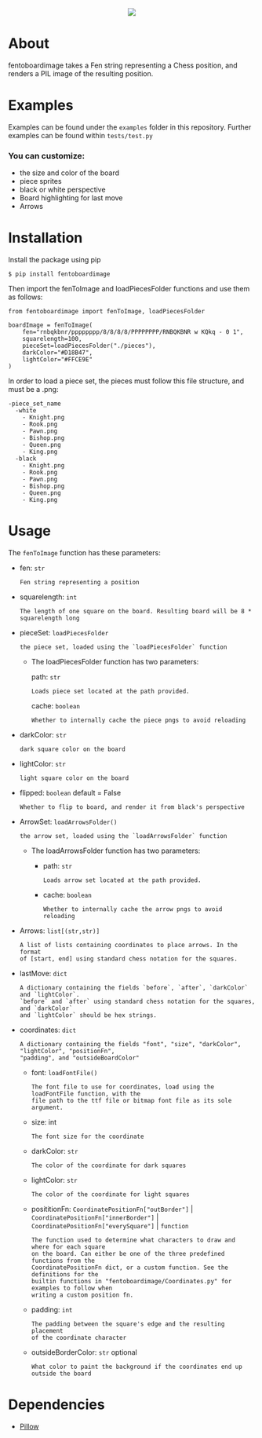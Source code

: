 
<div align="center">
  <img src="https://raw.githubusercontent.com/reedkrawiec/fenToBoardImage/main/documentation/logo.png" />
</div>

# About

fentoboardimage takes a Fen string representing a Chess position, and renders a PIL image of the resulting position.

# Examples

Examples can be found under the `examples` folder in this repository. 
Further examples can be found within `tests/test.py`

###  You can customize:
- the size and color of the board
- piece sprites
- black or white perspective
- Board highlighting for last move
- Arrows

# Installation

Install the package using pip
```
$ pip install fentoboardimage
```

Then import the fenToImage and loadPiecesFolder functions and use them as follows:
```
from fentoboardimage import fenToImage, loadPiecesFolder

boardImage = fenToImage(
	fen="rnbqkbnr/pppppppp/8/8/8/8/PPPPPPPP/RNBQKBNR w KQkq - 0 1",
	squarelength=100,
	pieceSet=loadPiecesFolder("./pieces"),
	darkColor="#D18B47",
	lightColor="#FFCE9E"
)
```

In order to load a piece set, the pieces must follow this file structure, and must be a .png:
```
-piece_set_name
  -white
    - Knight.png
    - Rook.png
    - Pawn.png
    - Bishop.png
    - Queen.png
    - King.png
  -black
    - Knight.png
    - Rook.png
    - Pawn.png
    - Bishop.png
    - Queen.png
    - King.png
```

# Usage

The `fenToImage` function has these parameters:

- fen: `str`

	  Fen string representing a position

- squarelength: `int`

	  The length of one square on the board. Resulting board will be 8 * squarelength long

- pieceSet: `loadPiecesFolder`

	  the piece set, loaded using the `loadPiecesFolder` function

	- The loadPiecesFolder function has two parameters:

       path: `str`

          Loads piece set located at the path provided.

      cache: `boolean`

          Whether to internally cache the piece pngs to avoid reloading

- darkColor: `str`

	  dark square color on the board

- lightColor: `str`

	  light square color on the board

- flipped: `boolean` default = False

	  Whether to flip to board, and render it from black's perspective

- ArrowSet: `loadArrowsFolder()`

	  the arrow set, loaded using the `loadArrowsFolder` function

	- The loadArrowsFolder function has two parameters:

      - path: `str`

	        Loads arrow set located at the path provided.

	  - cache: `boolean`

	        Whether to internally cache the arrow pngs to avoid reloading

- Arrows: `list[(str,str)]`

	  A list of lists containing coordinates to place arrows. In the format
	  of [start, end] using standard chess notation for the squares.
- lastMove: `dict`
	
	  A dictionary containing the fields `before`, `after`, `darkColor` and `lightColor`. 
	  `before` and `after` using standard chess notation for the squares, and `darkColor`
	  and `lightColor` should be hex strings.

- coordinates: `dict`
     
      A dictionary containing the fields "font", "size", "darkColor", "lightColor", "positionFn",
      "padding", and "outsideBoardColor"
	   
	 - font: `loadFontFile()`
       
           The font file to use for coordinates, load using the loadFontFile function, with the
           file path to the ttf file or bitmap font file as its sole argument. 
   - size: int

         The font size for the coordinate
   - darkColor: `str`
    
         The color of the coordinate for dark squares
   -  lightColor: `str`
        
          The color of the coordinate for light squares
   -  posititionFn: `CoordinatePositionFn["outBorder"]` | `CoordinatePositionFn["innerBorder"]` | `CoordinatePositionFn["everySquare"]` | `function`
   
          The function used to determine what characters to draw and where for each square
          on the board. Can either be one of the three predefined functions from the
          CoordinatePositionFn dict, or a custom function. See the definitions for the
          builtin functions in "fentoboardimage/Coordinates.py" for examples to follow when
          writing a custom position fn.
   - padding: `int`
   
		 The padding between the square's edge and the resulting placement
		 of the coordinate character 
   - outsideBorderColor: `str` optional
   
         What color to paint the background if the coordinates end up outside the board
    

# Dependencies
- [Pillow](https://pypi.org/project/Pillow/)

